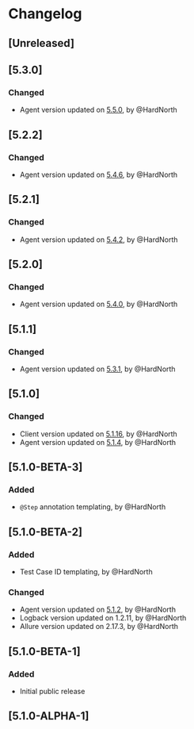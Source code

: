 # Changelog

## [Unreleased]

## [5.3.0]
### Changed
- Agent version updated on [5.5.0](https://github.com/reportportal/agent-java-testng/releases/tag/5.5.0), by @HardNorth

## [5.2.2]
### Changed
- Agent version updated on [5.4.6](https://github.com/reportportal/agent-java-testng/releases/tag/5.4.6), by @HardNorth

## [5.2.1]
### Changed
- Agent version updated on [5.4.2](https://github.com/reportportal/agent-java-testng/releases/tag/5.4.2), by @HardNorth

## [5.2.0]
### Changed
- Agent version updated on [5.4.0](https://github.com/reportportal/agent-java-testng/releases/tag/5.4.0), by @HardNorth

## [5.1.1]
### Changed
- Agent version updated on [5.3.1](https://github.com/reportportal/agent-java-testng/releases/tag/5.3.1), by @HardNorth

## [5.1.0]
### Changed
- Client version updated on [5.1.16](https://github.com/reportportal/client-java/releases/tag/5.1.16), by @HardNorth
- Agent version updated on [5.1.4](https://github.com/reportportal/agent-java-testng/releases/tag/5.1.4), by @HardNorth

## [5.1.0-BETA-3]
### Added
- `@Step` annotation templating, by @HardNorth

## [5.1.0-BETA-2]
### Added
- Test Case ID templating, by @HardNorth
### Changed
- Agent version updated on [5.1.2](https://github.com/reportportal/agent-java-testng/releases/tag/5.1.2), by @HardNorth
- Logback version updated on 1.2.11, by @HardNorth
- Allure version updated on 2.17.3, by @HardNorth

## [5.1.0-BETA-1]
### Added
- Initial public release

## [5.1.0-ALPHA-1]
